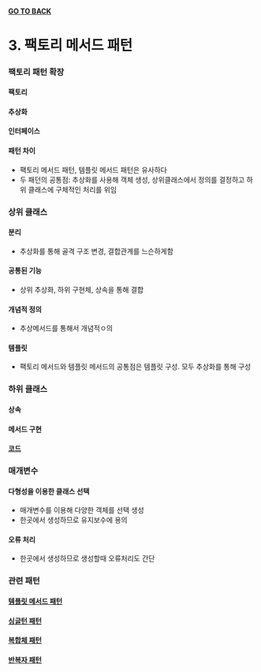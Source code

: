 #### [GO TO BACK](../README.md)

# 3. 팩토리 메서드 패턴

### 팩토리 패턴 확장
#### 팩토리
#### 추상화
#### 인터페이스
#### 패턴 차이
- 팩토리 메서드 패턴, 템플릿 메서드 패턴은 유사하다
- 두 패던의 공통점: 추상화를 사용해 객체 생성, 상위클래스에서 정의를 결정하고 하위 클래스에 구체적인 처리를 위임

### 상위 클래스
#### 분리
- 추상화를 통해 골격 구조 변경, 결합관계를 느슨하게함
#### 공통된 기능
- 상위 추상화, 하위 구현체, 상속을 통해 결합
#### 개념적 정의
- 추상메서드를 통해서 개념적ㅇ의
#### 템플릿
- 팩토리 메서드와 템플릿 메서드의 공통점은 템플릿 구성. 모두 추상화를 통해 구성

### 하위 클래스
#### 상속
#### 메서드 구현
#### [코드](./Index.java)

### 매개변수
#### 다형성을 이용한 클래스 선택
- 매개변수를 이용해 다양한 객체를 선택 생성
- 한곳에서 생성하므로 유지보수에 용의
#### 오류 처리
- 한곳에서 생성하므로 생성할때 오류처리도 간단

### 관련 패턴
#### [템플릿 메서드 패턴](../chapter22/README.md)
#### [싱글턴 패턴](../chapter2/README.md)
#### [복합체 패턴](../chapter9/README.md)
#### [반복자 패턴](../chapter14/README.md)
